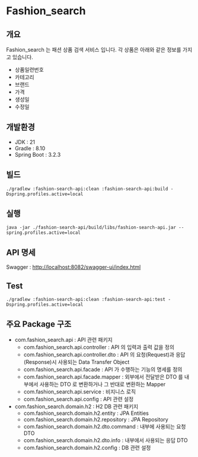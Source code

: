 # Fashion_search

## 개요

Fashion_search 는 패션 상품 검색 서비스 입니다.
각 상품은 아래와 같은 정보를 가지고 있습니다.
* 상품일련번호
* 카테고리
* 브랜드
* 가격
* 생성일
* 수정일

## 개발환경
* JDK : 21
* Gradle : 8.10
* Spring Boot : 3.2.3

## 빌드
    ./gradlew :fashion-search-api:clean :fashion-search-api:build -Dspring.profiles.active=local

## 실행
    java -jar ./fashion-search-api/build/libs/fashion-search-api.jar --spring.profiles.active=local

## API 명세
Swagger : <http://localhost:8082/swagger-ui/index.html>

## Test
    ./gradlew :fashion-search-api:clean :fashion-search-api:test -Dspring.profiles.active=local

## 주요 Package 구조

* com.fashion_search.api : API 관련 패키지
  * com.fashion_search.api.controller : API 의 입력과 출력 값을 정의
  * com.fashion_search.api.controller.dto : API 의 요청(Request)과 응답(Response)시 사용되는 Data Transfer Object
  * com.fashion_search.api.facade : API 가 수행하는 기능의 명세를 정의
  * com.fashion_search.api.facade.mapper : 외부에서 전달받은 DTO 를 내부에서 사용하는 DTO 로 변환하거나 그 반대로 변환하는 Mapper
  * com.fashion_search.api.service : 비지니스 로직
  * com.fashion_search.api.config : API 관련 설정
* com.fashion_search.domain.h2 : H2 DB 관련 패키지
  * com.fashion_search.domain.h2.entity : JPA Entities
  * com.fashion_search.domain.h2.repository : JPA Repository
  * com.fashion_search.domain.h2.dto.command : 내부에 사용되는 요청 DTO
  * com.fashion_search.domain.h2.dto.info : 내부에서 사용되는 응답 DTO
  * com.fashion_search.domain.h2.config : DB 관련 설정




